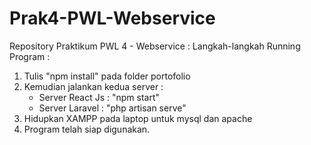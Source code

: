# Prak4-PWL-Webservice

Repository Praktikum PWL 4 - Webservice :
Langkah-langkah Running Program :

1. Tulis "npm install" pada folder portofolio
2. Kemudian jalankan kedua server :
   - Server React Js : "npm start"
   - Server Laravel : "php artisan serve"
3. Hidupkan XAMPP pada laptop untuk mysql dan apache
4. Program telah siap digunakan.
